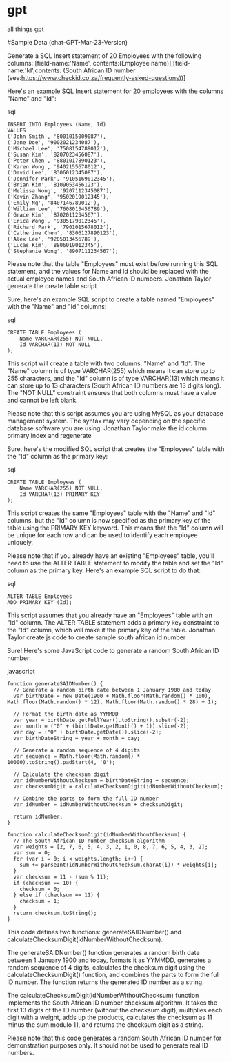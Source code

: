 # gpt
all things gpt

#Sample Data (chat-GPT-Mar-23-Version)

Generate a SQL Insert statement of 20 Employees with the following columns: [field-name:'Name', contents:(Employee name)],[field-name:'Id',contents: (South African ID number (see:https://www.checkid.co.za/frequently-asked-questions))]

Here's an example SQL Insert statement for 20 employees with the columns "Name" and "Id":

sql
```
INSERT INTO Employees (Name, Id)
VALUES 
('John Smith', '8001015009087'),
('Jane Doe', '9002021234087'),
('Michael Lee', '7508154789012'),
('Susan Kim', '8207023456087'),
('Peter Chen', '8801017890123'),
('Karen Wong', '9402155678012'),
('David Lee', '8306012345087'),
('Jennifer Park', '9105169012345'),
('Brian Kim', '8109053456123'),
('Melissa Wong', '9207112345087'),
('Kevin Zhang', '9502019012345'),
('Emily Ng', '8407146789012'),
('William Lee', '7608013456789'),
('Grace Kim', '8702011234567'),
('Erica Wong', '9305179012345'),
('Richard Park', '7901015678012'),
('Catherine Chen', '8306127890123'),
('Alex Lee', '9205013456789'),
('Lucas Kim', '8806019012345'),
('Stephanie Wong', '8907111234567');
```
Please note that the table "Employees" must exist before running this SQL statement, and the values for Name and Id should be replaced with the actual employee names and South African ID numbers.
Jonathan Taylor
generate the create table script

Sure, here's an example SQL script to create a table named "Employees" with the "Name" and "Id" columns:

sql
```
CREATE TABLE Employees (
    Name VARCHAR(255) NOT NULL,
    Id VARCHAR(13) NOT NULL
);
```
This script will create a table with two columns: "Name" and "Id". The "Name" column is of type VARCHAR(255) which means it can store up to 255 characters, and the "Id" column is of type VARCHAR(13) which means it can store up to 13 characters (South African ID numbers are 13 digits long). The "NOT NULL" constraint ensures that both columns must have a value and cannot be left blank.

Please note that this script assumes you are using MySQL as your database management system. The syntax may vary depending on the specific database software you are using.
Jonathan Taylor
make the id column primary index and regenerate

Sure, here's the modified SQL script that creates the "Employees" table with the "Id" column as the primary key:

sql
```
CREATE TABLE Employees (
    Name VARCHAR(255) NOT NULL,
    Id VARCHAR(13) PRIMARY KEY
);
```
This script creates the same "Employees" table with the "Name" and "Id" columns, but the "Id" column is now specified as the primary key of the table using the PRIMARY KEY keyword. This means that the "Id" column will be unique for each row and can be used to identify each employee uniquely.

Please note that if you already have an existing "Employees" table, you'll need to use the ALTER TABLE statement to modify the table and set the "Id" column as the primary key. Here's an example SQL script to do that:

sql
```
ALTER TABLE Employees
ADD PRIMARY KEY (Id);
```
This script assumes that you already have an "Employees" table with an "Id" column. The ALTER TABLE statement adds a primary key constraint to the "Id" column, which will make it the primary key of the table.
Jonathan Taylor
create js code to create sample south african id number

Sure! Here's some JavaScript code to generate a random South African ID number:

javascript

```
function generateSAIDNumber() {
  // Generate a random birth date between 1 January 1900 and today
  var birthDate = new Date(1900 + Math.floor(Math.random() * 100), Math.floor(Math.random() * 12), Math.floor(Math.random() * 28) + 1);
  
  // Format the birth date as YYMMDD
  var year = birthDate.getFullYear().toString().substr(-2);
  var month = ("0" + (birthDate.getMonth() + 1)).slice(-2);
  var day = ("0" + birthDate.getDate()).slice(-2);
  var birthDateString = year + month + day;
  
  // Generate a random sequence of 4 digits
  var sequence = Math.floor(Math.random() * 10000).toString().padStart(4, '0');
  
  // Calculate the checksum digit
  var idNumberWithoutChecksum = birthDateString + sequence;
  var checksumDigit = calculateChecksumDigit(idNumberWithoutChecksum);
  
  // Combine the parts to form the full ID number
  var idNumber = idNumberWithoutChecksum + checksumDigit;
  
  return idNumber;
}

function calculateChecksumDigit(idNumberWithoutChecksum) {
  // The South African ID number checksum algorithm
  var weights = [2, 7, 6, 5, 4, 3, 2, 1, 0, 8, 7, 6, 5, 4, 3, 2];
  var sum = 0;
  for (var i = 0; i < weights.length; i++) {
    sum += parseInt(idNumberWithoutChecksum.charAt(i)) * weights[i];
  }
  var checksum = 11 - (sum % 11);
  if (checksum == 10) {
    checksum = 0;
  } else if (checksum == 11) {
    checksum = 1;
  }
  return checksum.toString();
}
```

This code defines two functions: generateSAIDNumber() and calculateChecksumDigit(idNumberWithoutChecksum).

The generateSAIDNumber() function generates a random birth date between 1 January 1900 and today, formats it as YYMMDD, generates a random sequence of 4 digits, calculates the checksum digit using the calculateChecksumDigit() function, and combines the parts to form the full ID number. The function returns the generated ID number as a string.

The calculateChecksumDigit(idNumberWithoutChecksum) function implements the South African ID number checksum algorithm. It takes the first 13 digits of the ID number (without the checksum digit), multiplies each digit with a weight, adds up the products, calculates the checksum as 11 minus the sum modulo 11, and returns the checksum digit as a string.

Please note that this code generates a random South African ID number for demonstration purposes only. It should not be used to generate real ID numbers.
